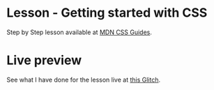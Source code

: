 # Lesson - Getting started with CSS

Step by Step lesson available at [MDN CSS Guides](https://developer.mozilla.org/en-US/docs/Learn/CSS/First_steps/Getting_started).

# Live preview

See what I have done for the lesson live at [this Glitch]().
